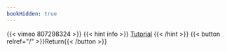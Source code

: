```yaml
---
bookHidden: true
---
```


{{< vimeo 807298324 >}}
{{< hint info >}}
[Tutorial](https://youtu.be/G8gVS8Lps6o)
{{< /hint >}}
{{< button relref="/" >}}Return{{< /button >}}
